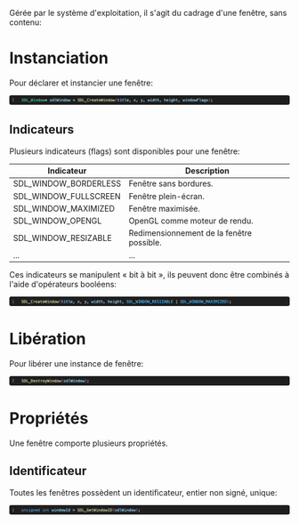 Gérée par le système d'exploitation, il s'agit du cadrage d'une fenêtre, sans contenu:

# Instanciation

Pour déclarer et instancier une fenêtre:

![Fenêtre](Images/SDLCreateWindow.png)

## Indicateurs

Plusieurs indicateurs (flags) sont disponibles pour une fenêtre:

|Indicateur           |Description                              |
|---------------------|-----------------------------------------|
|SDL_WINDOW_BORDERLESS|Fenêtre sans bordures.                   |
|SDL_WINDOW_FULLSCREEN|Fenêtre plein-écran.                     |
|SDL_WINDOW_MAXIMIZED |Fenêtre maximisée.                       |
|SDL_WINDOW_OPENGL    |OpenGL comme moteur de rendu.            |
|SDL_WINDOW_RESIZABLE |Redimensionnement de la fenêtre possible.|
|...                  |...                                      |

Ces indicateurs se manipulent « bit à bit », ils peuvent donc être combinés à l'aide d'opérateurs booléens:

![Indicateurs](Images/SDLWindowFlags.png)

# Libération

Pour libérer une instance de fenêtre:

![Libération](Images/SDLDestroyWindow.png)

# Propriétés

Une fenêtre comporte plusieurs propriétés.

## Identificateur

Toutes les fenêtres possèdent un identificateur, entier non signé, unique:

![Identificateur](Images/SDLGetWindowID.png)
